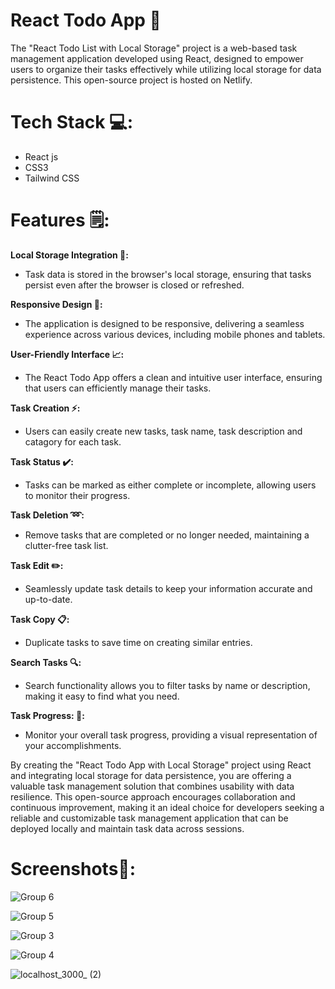 # React Todo App 📝


The "React Todo List with Local Storage" project is a web-based task management application developed using React, designed to empower users to organize their tasks effectively while utilizing local storage for data persistence. This open-source project is hosted on Netlify.

# Tech Stack 💻:

* React js
* CSS3
* Tailwind CSS
  
# Features 🗒:

**Local Storage Integration 🔧:**

* Task data is stored in the browser's local storage, ensuring that tasks persist even after the browser is closed or refreshed.

**Responsive Design 📱:**

* The application is designed to be responsive, delivering a seamless experience across various devices, including mobile phones and tablets.

**User-Friendly Interface 📈:**

* The React Todo App offers a clean and intuitive user interface, ensuring that users can efficiently manage their tasks.
  
**Task Creation ⚡:**

* Users can easily create new tasks, task name, task description and catagory for each task.
  
**Task Status ✔️:**

* Tasks can be marked as either complete or incomplete, allowing users to monitor their progress.

**Task Deletion ➿:**

* Remove tasks that are completed or no longer needed, maintaining a clutter-free task list.

**Task Edit ✏️:**

*  Seamlessly update task details to keep your information accurate and up-to-date.

**Task Copy 📋:**

* Duplicate tasks to save time on creating similar entries.

**Search Tasks 🔍:**

* Search functionality allows you to filter tasks by name or description, making it easy to find what you need.

**Task Progress: 🔄:**

*  Monitor your overall task progress, providing a visual representation of your accomplishments.




By creating the "React Todo App with Local Storage" project using React and integrating local storage for data persistence, you are offering a valuable task management solution that combines usability with data resilience. This open-source approach encourages collaboration and continuous improvement, making it an ideal choice for developers seeking a reliable and customizable task management application that can be deployed locally and maintain task data across sessions.


# Screenshots📸:


![Group 6](https://github.com/iamvijay98/React-TodoApp/assets/133564952/efc14399-2800-4abe-8428-01205d06f56b)

![Group 5](https://github.com/iamvijay98/React-TodoApp/assets/133564952/26de7681-cdf4-4274-aad4-82d4ec160556)

![Group 3](https://github.com/iamvijay98/React-TodoApp/assets/133564952/d70bcf10-c0bb-4535-9c7a-ac92cd507f90)

![Group 4](https://github.com/iamvijay98/React-TodoApp/assets/133564952/ead2a137-f5e6-4645-9022-754ad59c796a)

![localhost_3000_ (2)](https://github.com/iamvijay98/React-TodoApp/assets/133564952/34f73c9c-6bb2-48a9-ad93-ef9e6bc25df3)


